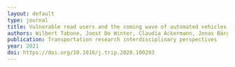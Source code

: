 ```yaml
---
layout: default
type: journal
title: Vulnerable road users and the coming wave of automated vehicles - Expert perspectives
authors: Wilbert Tabone, Joost De Winter, Claudia Ackermann, Jonas Bärgman, Martin Baumann, Shuchisnigdha Deb, Colleen Emmenegger, Azra Habibovic, Marjan Hagenzieker, Peter A Hancock, Riender Happee, Josef Krems, John D Lee, Marieke Martens, Natasha Merat, Don Norman, Thomas B Sheridan, Neville A Stanton
publication: Transportation research interdisciplinary perspectives
year: 2021
doi: https://doi.org/10.1016/j.trip.2020.100293
---
```

